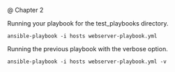 @ Chapter 2

Running your playbook for the test_playbooks directory.
```
ansible-playbook -i hosts webserver-playbook.yml
```

Running the previous playbook with the verbose option.
```
ansible-playbook -i hosts webserver-playbook.yml -v
```

